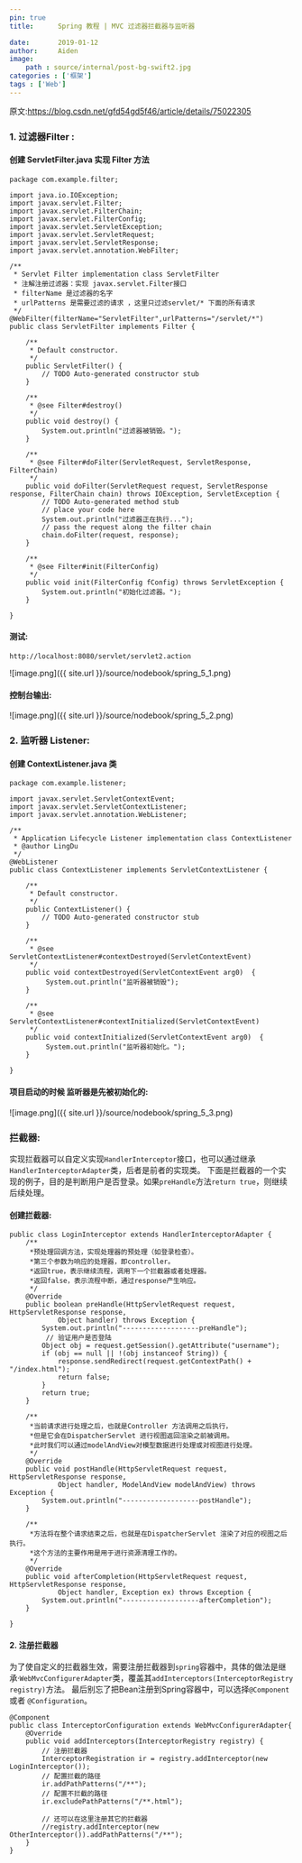 ```yaml
---
pin: true
title:      Spring 教程 | MVC 过滤器拦截器与监听器

date:       2019-01-12
author:     Aiden
image: 
    path : source/internal/post-bg-swift2.jpg
categories : ['框架']
tags : ['Web']
---
```

原文:<https://blog.csdn.net/gfd54gd5f46/article/details/75022305>

### 1. 过滤器Filter :

#### 创建 ServletFilter.java 实现 Filter 方法

```
package com.example.filter;

import java.io.IOException;
import javax.servlet.Filter;
import javax.servlet.FilterChain;
import javax.servlet.FilterConfig;
import javax.servlet.ServletException;
import javax.servlet.ServletRequest;
import javax.servlet.ServletResponse;
import javax.servlet.annotation.WebFilter;

/**
 * Servlet Filter implementation class ServletFilter
 * 注解注册过滤器：实现 javax.servlet.Filter接口
 * filterName 是过滤器的名字
 * urlPatterns 是需要过滤的请求 ，这里只过滤servlet/* 下面的所有请求
 */
@WebFilter(filterName="ServletFilter",urlPatterns="/servlet/*")
public class ServletFilter implements Filter {

    /**
     * Default constructor.
     */
    public ServletFilter() {
        // TODO Auto-generated constructor stub
    }

    /**
     * @see Filter#destroy()
     */
    public void destroy() {
        System.out.println("过滤器被销毁。");
    }

    /**
     * @see Filter#doFilter(ServletRequest, ServletResponse, FilterChain)
     */
    public void doFilter(ServletRequest request, ServletResponse response, FilterChain chain) throws IOException, ServletException {
        // TODO Auto-generated method stub
        // place your code here
        System.out.println("过滤器正在执行...");
        // pass the request along the filter chain
        chain.doFilter(request, response);
    }

    /**
     * @see Filter#init(FilterConfig)
     */
    public void init(FilterConfig fConfig) throws ServletException {
        System.out.println("初始化过滤器。");
    }

}
```

#### 测试:

```
http://localhost:8080/servlet/servlet2.action
```

![image.png]({{ site.url }}/source/nodebook/spring_5_1.png)

#### 控制台输出:

![image.png]({{ site.url }}/source/nodebook/spring_5_2.png)

### 2. 监听器 Listener:

#### 创建 ContextListener.java 类

```
package com.example.listener;

import javax.servlet.ServletContextEvent;
import javax.servlet.ServletContextListener;
import javax.servlet.annotation.WebListener;

/**
 * Application Lifecycle Listener implementation class ContextListener
 * @author LingDu
 */
@WebListener
public class ContextListener implements ServletContextListener {

    /**
     * Default constructor.
     */
    public ContextListener() {
        // TODO Auto-generated constructor stub
    }

    /**
     * @see ServletContextListener#contextDestroyed(ServletContextEvent)
     */
    public void contextDestroyed(ServletContextEvent arg0)  {
         System.out.println("监听器被销毁");
    }

    /**
     * @see ServletContextListener#contextInitialized(ServletContextEvent)
     */
    public void contextInitialized(ServletContextEvent arg0)  {
         System.out.println("监听器初始化。");
    }

}
```

#### 项目启动的时候 监听器是先被初始化的:

![image.png]({{ site.url }}/source/nodebook/spring_5_3.png)


### 拦截器:

实现拦截器可以自定义实现`HandlerInterceptor`接口，也可以通过继承`HandlerInterceptorAdapter`类，后者是前者的实现类。
下面是拦截器的一个实现的例子，目的是判断用户是否登录。如果`preHandle`方法`return true`，则继续后续处理。

#### 创建拦截器:

```
public class LoginInterceptor extends HandlerInterceptorAdapter {
    /**
     *预处理回调方法，实现处理器的预处理（如登录检查）。
     *第三个参数为响应的处理器，即controller。
     *返回true，表示继续流程，调用下一个拦截器或者处理器。
     *返回false，表示流程中断，通过response产生响应。
     */
    @Override
    public boolean preHandle(HttpServletRequest request, HttpServletResponse response,
            Object handler) throws Exception {
        System.out.println("-------------------preHandle");
         // 验证用户是否登陆
        Object obj = request.getSession().getAttribute("username");
        if (obj == null || !(obj instanceof String)) {
            response.sendRedirect(request.getContextPath() + "/index.html");
            return false;
        }
        return true;
    }

    /**
     *当前请求进行处理之后，也就是Controller 方法调用之后执行，
     *但是它会在DispatcherServlet 进行视图返回渲染之前被调用。
     *此时我们可以通过modelAndView对模型数据进行处理或对视图进行处理。
     */
    @Override
    public void postHandle(HttpServletRequest request, HttpServletResponse response,
            Object handler, ModelAndView modelAndView) throws Exception {
        System.out.println("-------------------postHandle");
    }

    /**
     *方法将在整个请求结束之后，也就是在DispatcherServlet 渲染了对应的视图之后执行。
     *这个方法的主要作用是用于进行资源清理工作的。
     */
    @Override
    public void afterCompletion(HttpServletRequest request, HttpServletResponse response,
            Object handler, Exception ex) throws Exception {
        System.out.println("-------------------afterCompletion");
    }

}
```

#### 2. 注册拦截器

为了使自定义的拦截器生效，需要注册拦截器到`spring`容器中，具体的做法是继承·`WebMvcConfigurerAdapter`类，覆盖其`addInterceptors(InterceptorRegistry registry)`方法。
最后别忘了把Bean注册到Spring容器中，可以选择`@Component` 或者 `@Configuration`。


```
@Component
public class InterceptorConfiguration extends WebMvcConfigurerAdapter{
    @Override
    public void addInterceptors(InterceptorRegistry registry) {
        // 注册拦截器
        InterceptorRegistration ir = registry.addInterceptor(new LoginInterceptor());
        // 配置拦截的路径
        ir.addPathPatterns("/**");
        // 配置不拦截的路径
        ir.excludePathPatterns("/**.html");

        // 还可以在这里注册其它的拦截器
        //registry.addInterceptor(new OtherInterceptor()).addPathPatterns("/**");
    }
}
```
